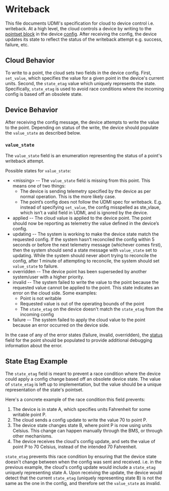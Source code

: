 # Writeback

This file documents UDMI's specification for cloud to device control i.e. writeback. At a high level, the cloud controls a device by writing to the [pointset block](/docs/pointset.md) in the device [config](/docs/config.md). After receiving the config, the device updates its state to reflect the status of the writeback attempt e.g. success, failure, etc.

## Cloud Behavior

To write to a point, the cloud sets two fields in the device config. First, `set_value`, which specifies the value for a given point in the device's current units. Second, the `state_etag` value which uniquely represents the state. Specifically, `state_etag` is used to avoid race conditions where the incoming config is based off an obsolete state.

## Device Behavior

After receiving the config message, the device attempts to write the value to the point. Depending on status of the write, the device should populate the `value_state` as described below.

### `value_state`

The `value_state` field is an enumeration representing the status of a point's writeback attempt.

Possible states for `value_state`:
*  \<missing\> -- The `value_state` field is missing from this point. This means one of two things:
      * The device is sending telemetry specified by the device as per normal operation. This is the more likely case.
      * The point’s config does not follow the UDMI spec for writeback. E.g. instead of specifying `set_value`, the config misspelled as ste_vlaue, which isn’t a valid field in UDMI, and is ignored by the device.
* applied -- The cloud value is applied to the device point. The point should now be reporting as telemetry the value defined in the device’s config.
* updating -- The system is working to make the device state match the requested config. If the system hasn’t reconciled the config within 5 seconds or before the next telemetry message (whichever comes first), then the system should send a state message with `value_state` set to updating.
While the system should never abort trying to reconcile the config, after 1 minute of attempting to reconcile, the system should set `value_state` to failure.
* overridden -- The device point has been superseded by another system/user with a higher priority. 
* invalid -- The system failed to write the value to the point because the requested value cannot be applied to the point. This state indicates an error on the cloud side. Some examples:
  * Point is not writable
  * Requested value is out of the operating bounds of the point
  * The `state_etag` on the device doesn't match the `state_etag` from the incoming config
* failure -- The system failed to apply the cloud value to the point because an error occurred on the device side.

In the case of any of the error states (failure, invalid, overridden), the [status](/docs/status.md) field for the point should be populated to provide additional debugging information about the error.

## State Etag Example

The `state_etag` field is meant to prevent a race condition where the device could apply a config change based off an obsolete device state. The value of `state_etag` is left up to implementation, but the value should be a unique representation of the state's pointset.

Here's a concrete example of the race condition this field prevents:
1) The device is in state A, which specifies units Fahrenheit for some writable point P.
2) The cloud sends a config update to write the value 70 to point P.
3) The device state changes state B, where point P is now using units Celsius. This change can happen manually through the BMS, or through other mechanisms.
4) The device receives the cloud's config update, and sets the value of point P to 70 Celsius, instead of the intended 70 Fahrenheit.

`state_etag` prevents this race condition by ensuring that the device state doesn't change between when the config was sent and received. i.e. in the previous example, the cloud's config update would include a `state_etag` uniquely representing state A. Upon receiving the update, the device would detect that the current `state_etag` (uniquely representing state B) is not the same as the one in the config, and therefore set the `value_state` as invalid.




